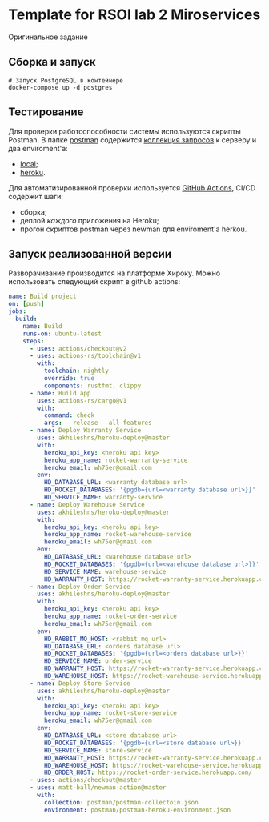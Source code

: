 # Template for RSOI lab 2 Miroservices

Оригинальное задание

## Сборка и запуск

```shell script
# Запуск PostgreSQL в контейнере
docker-compose up -d postgres
```

## Тестирование
Для проверки работоспособности системы используются скрипты Postman.
В папке [postman](postman) содержится [коллекция запросов](postman/postman-collection.json) к серверу и два enviroment'а:
* [local](postman/postman-local-environment.json);
* [heroku](postman/postman-heroku-environment.json).

Для автоматизированной проверки используется [GitHub Actions](.github/workflows/main.yml), CI/CD содержит шаги:
* сборка;
* деплой _каждого_ приложения на Heroku;
* прогон скриптов postman через newman для enviroment'а herkou.

## Запуск реализованной версии

Разворачивание производится на платформе Хироку. Можно использовать следующий скрипт в github actions:

```yaml
name: Build project
on: [push]
jobs:
  build:
    name: Build
    runs-on: ubuntu-latest
    steps:
      - uses: actions/checkout@v2
      - uses: actions-rs/toolchain@v1
        with:
          toolchain: nightly
          override: true
          components: rustfmt, clippy
      - name: Build app
        uses: actions-rs/cargo@v1
        with:
          command: check
          args: --release --all-features
      - name: Deploy Warranty Service
        uses: akhileshns/heroku-deploy@master
        with:
          heroku_api_key: <heroku api key>
          heroku_app_name: rocket-warranty-service
          heroku_email: wh75er@gmail.com
        env:
          HD_DATABASE_URL: <warranty database url>
          HD_ROCKET_DATABASES: '{pgdb={url=<warranty database url>}}'
          HD_SERVICE_NAME: warranty-service
      - name: Deploy Warehouse Service
        uses: akhileshns/heroku-deploy@master
        with:
          heroku_api_key: <heroku api key>
          heroku_app_name: rocket-warehouse-service
          heroku_email: wh75er@gmail.com
        env:
          HD_DATABASE_URL: <warehouse database url>
          HD_ROCKET_DATABASES: '{pgdb={url=<warehouse database url>}}'
          HD_SERVICE_NAME: warehouse-service
          HD_WARRANTY_HOST: https://rocket-warranty-service.herokuapp.com/
      - name: Deploy Order Service
        uses: akhileshns/heroku-deploy@master
        with:
          heroku_api_key: <heroku api key>
          heroku_app_name: rocket-order-service
          heroku_email: wh75er@gmail.com
        env:
          HD_RABBIT_MQ_HOST: <rabbit mq url>
          HD_DATABASE_URL: <orders database url>
          HD_ROCKET_DATABASES: '{pgdb={url=<orders database url>}}'
          HD_SERVICE_NAME: order-service
          HD_WARRANTY_HOST: https://rocket-warranty-service.herokuapp.com/
          HD_WAREHOUSE_HOST: https://rocket-warehouse-service.herokuapp.com/
      - name: Deploy Store Service
        uses: akhileshns/heroku-deploy@master
        with:
          heroku_api_key: <heroku api key>
          heroku_app_name: rocket-store-service
          heroku_email: wh75er@gmail.com
        env:
          HD_DATABASE_URL: <store database url>
          HD_ROCKET_DATABASES: '{pgdb={url=<store database url>}}'
          HD_SERVICE_NAME: store-service
          HD_WARRANTY_HOST: https://rocket-warranty-service.herokuapp.com/
          HD_WAREHOUSE_HOST: https://rocket-warehouse-service.herokuapp.com/
          HD_ORDER_HOST: https://rocket-order-service.herokuapp.com/
      - uses: actions/checkout@master
      - uses: matt-ball/newman-action@master
        with:
          collection: postman/postman-collectoin.json
          environment: postman/postman-heroku-environment.json
```
